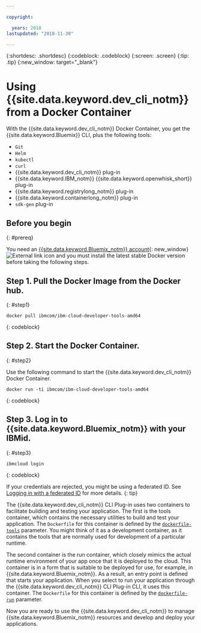 ```yaml
---

copyright:

  years: 2018
lastupdated: "2018-11-30"

---
```


{:shortdesc: .shortdesc}
{:codeblock: .codeblock}
{:screen: .screen}
{:tip: .tip}
{:new_window: target="_blank"}

# Using {{site.data.keyword.dev_cli_notm}} from a Docker Container

With the {{site.data.keyword.dev_cli_notm}} Docker Container, you get the {{site.data.keyword.Bluemix}} CLI, plus the following tools:

* `Git`
* `Helm`
* `kubectl`
* `curl`
* {{site.data.keyword.dev_cli_notm}} plug-in
* {{site.data.keyword.IBM_notm}} {{site.data.keyword.openwhisk_short}} plug-in
* {{site.data.keyword.registrylong_notm}} plug-in
* {{site.data.keyword.containerlong_notm}} plug-in
* `sdk-gen` plug-in

## Before you begin
{: #prereq}

You need an [{{site.data.keyword.Bluemix_notm}} account](https://{DomainName}){: new_window} ![External link icon](../../../icons/launch-glyph.svg "External link icon") and you must install the latest stable Docker version before taking the following steps.

## Step 1. Pull the Docker Image from the Docker hub.
{: #step1}

```
docker pull ibmcom/ibm-cloud-developer-tools-amd64
```
{: codeblock}

## Step 2. Start the Docker Container.
{: #step2}

Use the following command to start the {{site.data.keyword.dev_cli_notm}} Docker Container.

```
docker run -ti ibmcom/ibm-cloud-developer-tools-amd64
```
{: codeblock}

## Step 3. Log in to {{site.data.keyword.Bluemix_notm}} with your IBMid.
{: #step3}

```
ibmcloud login
```
{: codeblock}


If your credentials are rejected, you might be using a federated ID. See [Logging in with a federated ID](/docs/iam/login_fedid.html#federated_id) for more details.
{: tip}

The {{site.data.keyword.dev_cli_notm}} CLI Plug-in uses two containers to facilitate building and testing your application. The first is the tools container, which contains the necessary utilities to build and test your application. The `Dockerfile` for this container is defined by the [`dockerfile-tools`](/docs/cli/idt/commands.html#command-parameters) parameter. You might think of it as a development container, as it contains the tools that are normally used for development of a particular runtime.

The second container is the run container, which closely mimics the actual runtime environment of your app once that it is deployed to the cloud. This container is in a form that is suitable to be deployed for use, for example, in {{site.data.keyword.Bluemix_notm}}. As a result, an entry point is defined that starts your application. When you select to run your application through the {{site.data.keyword.dev_cli_notm}} CLI Plug-in CLI, it uses this container. The `Dockerfile` for this container is defined by the [`dockerfile-run`](/docs/cli/idt/commands.html#run-parameters) parameter.

Now you are ready to use the {{site.data.keyword.dev_cli_notm}} to manage {{site.data.keyword.Bluemix_notm}} resources and  develop and deploy your applications.
